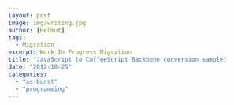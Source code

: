 ```yaml
---
layout: post
image: img/writing.jpg
author: [Helmut]
tags:
  - Migration
excerpt: Work In Progress Migration
title: "JavaScript to CoffeeScript Backbone conversion sample"
date: "2012-10-25"
categories: 
  - "as-burst"
  - "programming"
---
```


<script src="https://gist.github.com/1827739.js?file=backbone_conversion1.coffee"></script>
